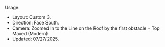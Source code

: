 Usage:
- Layout: Custom 3.
- Direction: Face South.
- Camera: Zoomed In to the Line on the Roof by the first obstacle + Top Maxed (Modern)
- Updated: 07/27/2025.